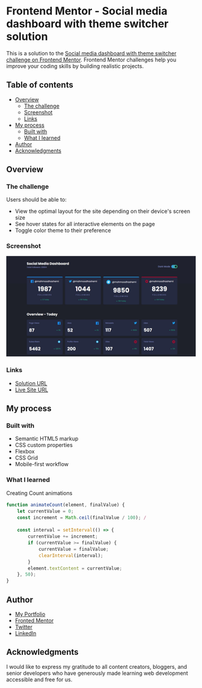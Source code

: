 # Frontend Mentor - Social media dashboard with theme switcher solution

This is a solution to the [Social media dashboard with theme switcher challenge on Frontend Mentor](https://www.frontendmentor.io/challenges/social-media-dashboard-with-theme-switcher-6oY8ozp_H). Frontend Mentor challenges help you improve your coding skills by building realistic projects.

## Table of contents

- [Overview](#overview)
  - [The challenge](#the-challenge)
  - [Screenshot](#screenshot)
  - [Links](#links)
- [My process](#my-process)
  - [Built with](#built-with)
  - [What I learned](#what-i-learned)
- [Author](#author)
- [Acknowledgments](#acknowledgments)

## Overview

### The challenge

Users should be able to:

- View the optimal layout for the site depending on their device's screen size
- See hover states for all interactive elements on the page
- Toggle color theme to their preference

### Screenshot

![img](./images/screenshot.png)

### Links

- [Solution URL](https://github.com/MahmoodHashem/Mentor-Challanges/tree/main/social-media-dashboard)
- [Live Site URL](https://mahmoodhashem.github.io/Mentor-Challanges/social-media-dashboard/index.html)

## My process

### Built with

- Semantic HTML5 markup
- CSS custom properties
- Flexbox
- CSS Grid
- Mobile-first workflow

### What I learned

Creating Count animations

```js
function animateCount(element, finalValue) {
    let currentValue = 0;
    const increment = Math.ceil(finalValue / 100); /

    const interval = setInterval(() => {
        currentValue += increment;
        if (currentValue >= finalValue) {
            currentValue = finalValue;
            clearInterval(interval);
        }
        element.textContent = currentValue;
    }, 50);
}
```


## Author

- [My Portfolio](https://main--mahmood-hashemi.netlify.app/)
- [Fronted Mentor](https://www.frontendmentor.io/profile/MahmoodHasheme/yourusername)
- [Twitter](https://twitter.com/Mahmood18999963)
- [LinkedIn](https://www.linkedin.com/in/shah-mahmood-hashemi-55172a276/)

## Acknowledgments

I would like to express my gratitude to all content creators, bloggers, and senior developers who have generously made learning web development accessible and free for us.
